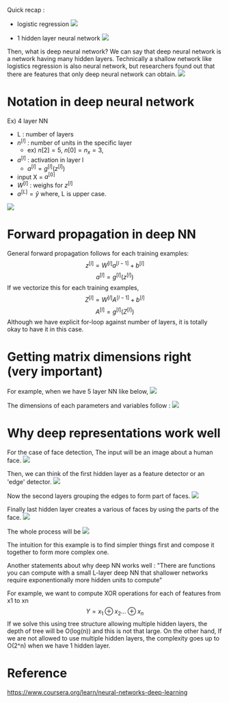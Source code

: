 
Quick recap :
- logistic regression
![](../../../images/Pasted%20image%2020240115124929%201.png)

- 1 hidden layer neural network
![](../../../images/Pasted%20image%2020240115125004%201.png)

Then, what is deep neural network?
We can say that deep neural network is a network having many hidden layers.
Technically a shallow network like logistics regression is also neural network, but researchers found out that there are features that only deep neural network can obtain.
![](../../../images/Pasted%20image%2020240115125135%201.png)

# Notation in deep neural network
Ex) 4 layer NN
- L : number of layers
- $n^{[l]}$ : number of units in the specific layer
	- ex) $n{[2]}=5$,  $n{[0]}=n_x=3$,
- $a^{[l]}$ : activation in layer l
	- $a^{[l]}=g^{[l]}(z^{[l]})$
- input X = $a^{[0]}$
- $W^{[l]}$ : weighs for $z^{[l]}$
- $a^{[L]}=\hat{y}$ where, L is upper case.
	
![](../../../images/Pasted%20image%2020240115125357%201.png)


# Forward propagation in deep NN

General forward propagation follows for each training examples:
$$z^{[l]}=W^{[l]}a^{[l-1]}+b^{[l]}$$
$$a^{[l]}=g^{[l]}(z^{[l]})$$
If we vectorize this for each training examples,
$$Z^{[l]}=W^{[l]}A^{[l-1]}+b^{[l]}$$
$$A^{[l]}=g^{[l]}(Z^{[l]})$$
Although we have explicit for-loop against number of layers, it is totally okay to have it in this case.


# Getting matrix dimensions right (very important)
For example, when we have 5 layer NN like below,
![](../../../images/Pasted%20image%2020240115132403%201.png)

The dimensions of each parameters and variables follow :
![](../../../images/Pasted%20image%2020240115132446%201.png)


# Why deep representations work well

For the case of face detection, The input will be an image about a human face.
![](../../../images/Pasted%20image%2020240115132715%201.png)

Then, we can think of the first hidden layer as a feature detector or an 'edge' detector.
![](../../../images/Pasted%20image%2020240115132812%201.png)

Now the second layers grouping the edges to form part of faces.
![](../../../images/Pasted%20image%2020240115132959%201.png)

Finally last hidden layer creates a various of faces by using the parts of the face.
![](../../../images/Pasted%20image%2020240115133105%201.png)

The whole process will be
![](../../../images/Pasted%20image%2020240115133121%201.png)


The intuition for this example is to find simpler things first and compose it together to form more complex one.

Another statements about why deep NN works well :
"There are functions you can compute with a small L-layer deep NN that shallower networks require exponentionally more hidden units to compute"

For example, we want to compute XOR operations for each of features from x1 to xn
$$Y = x_1 \mathbin{\oplus} x_2 ...\mathbin{\oplus} x_n$$
If we solve this using tree structure allowing multiple hidden layers, the depth of tree will be O(log(n)) and this is not that large.
On the other hand, If we are not allowed to use multiple hidden layers,  the complexity goes up to O(2^n) when we have 1 hidden layer.



# Reference
https://www.coursera.org/learn/neural-networks-deep-learning